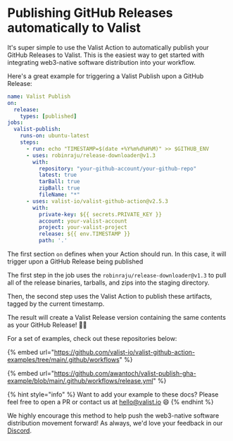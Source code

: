 # Publishing GitHub Releases automatically to Valist

It's super simple to use the Valist Action to automatically publish your GitHub Releases to Valist. This is the easiest way to get started with integrating web3-native software distribution into your workflow.

Here's a great example for triggering a Valist Publish upon a GitHub Release:

```yaml
name: Valist Publish
on:
  release:
    types: [published]
jobs:
  valist-publish:
    runs-on: ubuntu-latest
    steps:
      - run: echo "TIMESTAMP=$(date +%Y%m%d%H%M)" >> $GITHUB_ENV
      - uses: robinraju/release-downloader@v1.3
        with:
          repository: "your-github-account/your-github-repo"
          latest: true
          tarBall: true
          zipBall: true
          fileName: "*"
      - uses: valist-io/valist-github-action@v2.5.3
        with:
          private-key: ${{ secrets.PRIVATE_KEY }}
          account: your-valist-account
          project: your-valist-project
          release: ${{ env.TIMESTAMP }}
          path: '.'
```

The first section `on` defines when your Action should run. In this case, it will trigger upon a GitHub Release being published

The first step in the job uses the `robinraju/release-downloader@v1.3` to pull all of the release binaries, tarballs, and zips into the staging directory.

Then, the second step uses the Valist Action to publish these artifacts, tagged by the current timestamp.

The result will create a Valist Release version containing the same contents as your GitHub Release! 🥳🎉

For a set of examples, check out these repositories below:

{% embed url="https://github.com/valist-io/valist-github-action-examples/tree/main/.github/workflows" %}

{% embed url="https://github.com/awantoch/valist-publish-gha-example/blob/main/.github/workflows/release.yml" %}

{% hint style="info" %}
Want to add your example to these docs? Please feel free to open a PR or contact us at hello@valist.io 😄
{% endhint %}

We highly encourage this method to help push the web3-native software distribution movement forward! As always, we'd love your feedback in our [Discord](https://valist.io/discord).
